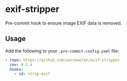# exif-stripper
Pre-commit hook to ensure image EXIF data is removed.

## Usage
Add the following to your `.pre-commit-config.yaml` file:

```yaml
- repo: https://github.com/aaronwolen/exif-stripper
  rev: 0.1.4
  hooks:
    - id: strip-exif
```
